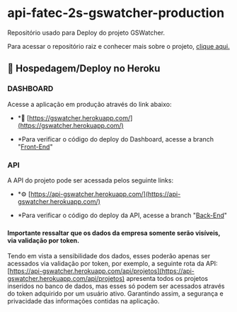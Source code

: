 # api-fatec-2s-gswatcher-production

Repositório usado para Deploy do projeto GSWatcher.

Para acessar o repositório raiz e conhecer mais sobre o projeto, [clique aqui.](https://github.com/vinicius-hso/api-fatec-2s-gswatcher)

## 
## 🏢 Hospedagem/Deploy no Heroku

###

### DASHBOARD

Acesse a aplicação em produção através do link abaixo:

* *🔗 [https://gswatcher.herokuapp.com/](https://gswatcher.herokuapp.com/)

* *Para verificar o código do deploy do Dashboard, acesse a branch "[Front-End](https://github.com/HarielThums/api-fatec-2s-gswatcher-production/tree/Front-End)"

### 

### API

A API do projeto pode ser acessada pelos seguinte links:

* *⚙️ [https://api-gswatcher.herokuapp.com/](https://api-gswatcher.herokuapp.com/)

* *Para verificar o código do deploy da API, acesse a branch "[Back-End](https://github.com/HarielThums/api-fatec-2s-gswatcher-production/tree/Back-End)"

###

#### Importante ressaltar que os dados da empresa somente serão visíveis, via validação por token.

Tendo em vista a sensibilidade dos dados, esses poderão apenas ser acessados via validação por token, por exemplo, a seguinte rota da API:
[https://api-gswatcher.herokuapp.com/api/projetos](https://api-gswatcher.herokuapp.com/api/projetos)
apresenta todos os projetos inseridos no banco de dados, mas esses só podem ser acessados através do token adquirido por um usuário ativo.
Garantindo assim, a segurança e privacidade das informações contidas na aplicação.


